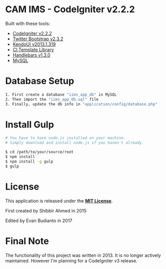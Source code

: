 # CAM IMS - CodeIgniter v2.2.2

Built with these tools:

* [CodeIgniter v2.2.2](http://www.codeigniter.com/)
* [Twitter Bootstrap v2.3.2](http://getbootstrap.com/2.3.2/)
* [KendoUI v2013.1.319](http://www.kendoui.com/)
* [CI Template Library](http://williamsconcepts.com/ci/codeigniter/libraries/template/)
* [Handlebars v1.3.0](http://handlebarsjs.com/)
* [MySQL](http://www.mysql.com/)

Database Setup
==============

```bash
1. First create a database "iims_app_db" in MySQL
2. Then import the "iims_app_db.sql" file
3. Finally, update the db info in "application/config/database.php"
```

Install Gulp
============

```bash
# You have to have node.js installed on your machine.
# Simply download and install node.js if you haven't already.

$ cd /path/to/your/source/root
$ npm install
$ npm install -g gulp
$ gulp
```

License
=======
This application is released under the [**MIT License**](http://www.opensource.org/licenses/MIT).

First created by Shibbir Ahmed in 2015

Edited by Evan Budianto in 2017

Final Note
==========
The functionality of this project was written in 2013. It is no longer actively maintained. However I'm planning for a CodeIgniter v3 release.